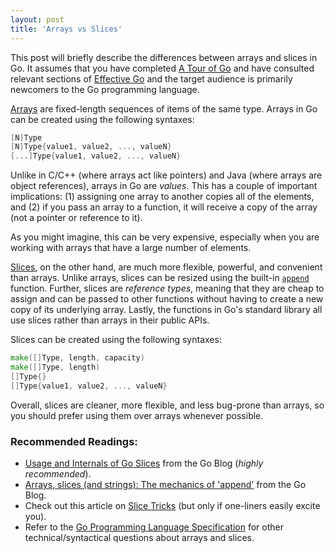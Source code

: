 ```yaml
---
layout: post
title: 'Arrays vs Slices'
---
```

This post will briefly describe the differences between arrays and slices in Go. It assumes that you have completed
[A Tour of Go][8] and have consulted relevant sections of [Effective Go][9] and
the target audience is primarily newcomers to the Go programming language.

[Arrays][1] are fixed-length sequences of items of the same type.
Arrays in Go can be created using the following syntaxes:

```go
[N]Type
[N]Type{value1, value2, ..., valueN}
[...]Type{value1, value2, ..., valueN}
```

Unlike in C/C++ (where arrays act like pointers) and Java (where arrays
are object references), arrays in Go are <i>values</i>. This has a
couple of important implications: (1) assigning one array to another
copies all of the elements, and (2) if you pass an array to a function,
it will receive a copy of the array (not a pointer or reference to it).

<!--more-->

As you might imagine, this can be very expensive, especially when
you are working with arrays that have a large number of elements.

[Slices][2], on the other hand, are much more flexible, powerful,
and convenient than arrays. Unlike arrays, slices can be resized
using the built-in [`append`][3]
function. Further, slices are <i>reference types</i>, meaning
that they are cheap to assign and can be passed to other functions
without having to create a new copy of its underlying array. Lastly,
the functions in Go's standard library all use slices rather than
arrays in their public APIs.

Slices can be created using the following syntaxes:

```go
make([]Type, length, capacity)
make([]Type, length)
[]Type{}
[]Type{value1, value2, ..., valueN}
```

Overall, slices are cleaner, more flexible, and less bug-prone than
arrays, so you should prefer using them over arrays whenever possible.

### Recommended Readings:

* [Usage and Internals of Go Slices][4] from the Go Blog (<i>highly recommended</i>).
* [Arrays, slices (and strings): The mechanics of 'append'][5] from the Go Blog.
* Check out this article on [Slice Tricks][6] (but only if one-liners
  easily excite you).
* Refer to the [Go Programming Language Specification][7] for other
  technical/syntactical questions about arrays and slices.

[1]: http://golang.org/doc/effective_go.html#arrays
[2]: http://golang.org/doc/effective_go.html#slices
[3]: http://golang.org/pkg/builtin/#append
[4]: http://blog.golang.org/go-slices-usage-and-internals
[5]: http://blog.golang.org/slices
[6]: https://code.google.com/p/go-wiki/wiki/SliceTricks
[7]: http://golang.org/ref/spec
[8]: http://tour.golang.org/
[9]: http://golang.org/doc/effective_go.html
